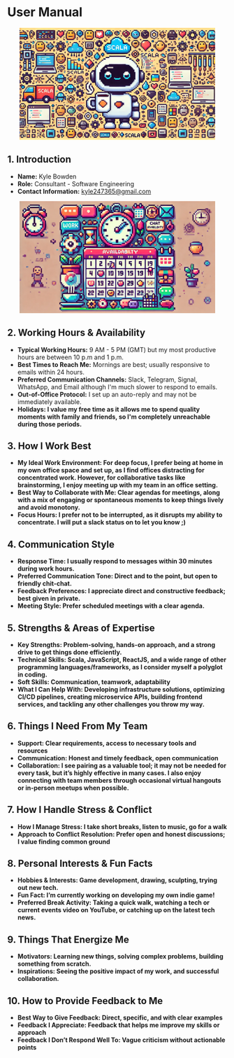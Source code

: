 <h1>User Manual</h1>

<div align="center">
    <img src="images/user_manual.webp" alt="Introduction" height="256">
</div>

<h2>1. Introduction</h2>
<div class="contact-info">
    <ul>
        <li><strong>Name:</strong> Kyle Bowden</li>
        <li><strong>Role:</strong> Consultant - Software Engineering</li>
        <li><strong>Contact Information:</strong> <a href="mailto:kyle247365@gmail.com">kyle247365@gmail.com</a></li>
    </ul>
</div>

<div align="center">
    <img src="images/availability.webp" alt="Introduction" height="256">
</div>

<h2>2. Working Hours & Availability</h2>
<ul>
    <li><strong>Typical Working Hours:</strong> 9 AM - 5 PM (GMT) but my most productive hours are between 10 p.m and 1 p.m. </li>
    <li><strong>Best Times to Reach Me:</strong> Mornings are best; usually responsive to emails within 24 hours.</li>
    <li><strong>Preferred Communication Channels:</strong> Slack, Telegram, Signal, WhatsApp, and Email although I'm much slower to respond to emails.</li>
    <li><strong>Out-of-Office Protocol:</strong> I set up an auto-reply and may not be immediately available.</li>
    <li><strong>Holidays:<strong> I value my free time as it allows me to spend quality moments with family and friends, so I'm completely unreachable during those periods.</li>
</ul>

<h2>3. How I Work Best</h2>
<ul>
    <li><strong>My Ideal Work Environment:</strong> For deep focus, I prefer being at home in my own office space and set up, as I find offices distracting for concentrated work. However, for collaborative tasks like brainstorming, I enjoy meeting up with my team in an office setting.</li>
    <li><strong>Best Way to Collaborate with Me:</strong> Clear agendas for meetings, along with a mix of engaging or spontaneous moments to keep things lively and avoid monotony.</li>
    <li><strong>Focus Hours:</strong> I prefer not to be interrupted, as it disrupts my ability to concentrate. I will put a slack status on to let you know ;)</li>
</ul>

<h2>4. Communication Style</h2>
<ul>
    <li><strong>Response Time:</strong> I usually respond to messages within 30 minutes during work hours.</li>
    <li><strong>Preferred Communication Tone:</strong> Direct and to the point, but open to friendly chit-chat.</li>
    <li><strong>Feedback Preferences:</strong> I appreciate direct and constructive feedback; best given in private.</li>
    <li><strong>Meeting Style:</strong> Prefer scheduled meetings with a clear agenda.</li>
</ul>

<h2>5. Strengths & Areas of Expertise</h2>
<ul>
    <li><strong>Key Strengths:</strong> Problem-solving, hands-on approach, and a strong drive to get things done efficiently.</li>
    <li><strong>Technical Skills:</strong> Scala, JavaScript, ReactJS, and a wide range of other programming languages/frameworks, as I consider myself a polyglot in coding.</li>
    <li><strong>Soft Skills:</strong> Communication, teamwork, adaptability</li>
    <li><strong>What I Can Help With:</strong> Developing infrastructure solutions, optimizing CI/CD pipelines, creating microservice APIs, building frontend services, and tackling any other challenges you throw my way.</li>
</ul>

<h2>6. Things I Need From My Team</h2>
<ul>
    <li><strong>Support:</strong> Clear requirements, access to necessary tools and resources</li>
    <li><strong>Communication:</strong> Honest and timely feedback, open communication</li>
    <li><strong>Collaboration:</strong> I see pairing as a valuable tool; it may not be needed for every task, but it’s highly effective in many cases. I also enjoy connecting with team members through occasional virtual hangouts or in-person meetups when possible.</li>
</ul>

<h2>7. How I Handle Stress & Conflict</h2>
<ul>
    <li><strong>How I Manage Stress:</strong> I take short breaks, listen to music, go for a walk</li>
    <li><strong>Approach to Conflict Resolution:</strong> Prefer open and honest discussions; I value finding common ground</li>
</ul>

<h2>8. Personal Interests & Fun Facts</h2>
<ul>
    <li><strong>Hobbies & Interests:</strong> Game development, drawing, sculpting, trying out new tech.</li>
    <li><strong>Fun Fact:</strong> I’m currently working on developing my own indie game!</li>
    <li><strong>Preferred Break Activity:</strong> Taking a quick walk, watching a tech or current events video on YouTube, or catching up on the latest tech news.</li>
</ul>

<h2>9. Things That Energize Me</h2>
<ul>
    <li><strong>Motivators:</strong> Learning new things, solving complex problems, building something from scratch.</li>
    <li><strong>Inspirations:</strong> Seeing the positive impact of my work, and successful collaboration.</li>
</ul>

<h2>10. How to Provide Feedback to Me</h2>
<ul>
    <li><strong>Best Way to Give Feedback:</strong> Direct, specific, and with clear examples</li>
    <li><strong>Feedback I Appreciate:</strong> Feedback that helps me improve my skills or approach</li>
    <li><strong>Feedback I Don’t Respond Well To:</strong> Vague criticism without actionable points</li>
</ul>
<!--
**kyle-bowden/kyle-bowden** is a ✨ _special_ ✨ repository because its `README.md` (this file) appears on your GitHub profile.

Here are some ideas to get you started:

- 🔭 I’m currently working on ...
- 🌱 I’m currently learning ...
- 👯 I’m looking to collaborate on ...
- 🤔 I’m looking for help with ...
- 💬 Ask me about ...
- 📫 How to reach me: ...
- 😄 Pronouns: ...
- ⚡ Fun fact: ...
-->
